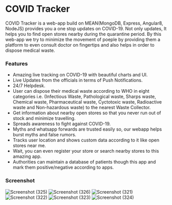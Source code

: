 # COVID Tracker

COVID Tracker is a web-app build on MEAN(MongoDB, Express, Angular8, NodeJS) provides you a one stop updates on COVID-19. Not only updates, It helps you to find open stores nearby during the quarantine period. 
By this web-app we try to minimize the movement of poeple by providing them a platform to even consult doctor on fingertips and also helps in order to dispose medical waste.

### Features

- Amazing live tracking on COVID-19  with beautiful charts and UI.
- Live Updates from the officials in terms of Push Notifications.
- 24/7 Helpdesk.
- User can dispose their medical waste according to WHO in eight categories i.e. (Infectious Waste, Pathological waste, Sharps waste, Chemical waste, Pharmaceutical waste, Cyctotoxic waste, Radioactive waste and Non-hazardous waste) to the nearest Waste Collector.
- Get information about nearby open stores so that you never run out of stock and minimize travelling.
- Spreads awareness to fight against COVID-19.
- Myths and whatsapp forwards are trusted easily so, our webapp helps burst myths and false rumors.
- Tracks user location and shows custom data according to it like open stores near me.
- Wait, you can even register your store or search nearby stores to this amazing app.
- Authorities can maintain a database of patients though this app and mark them positive/negative according to apps.

### Screenshot
![Screenshot (325)](https://user-images.githubusercontent.com/40329238/79433122-5f875180-7fea-11ea-8795-4949e36be52b.png)
![Screenshot (326)](https://user-images.githubusercontent.com/40329238/79433141-6615c900-7fea-11ea-9973-89c54c6bd229.png)
![Screenshot (321)](https://user-images.githubusercontent.com/40329238/79433213-78900280-7fea-11ea-96a1-96e4c5ea67de.png)
![Screenshot (322)](https://user-images.githubusercontent.com/40329238/79433233-7ded4d00-7fea-11ea-842e-bbb5625d2115.png)
![Screenshot (323)](https://user-images.githubusercontent.com/40329238/79433255-847bc480-7fea-11ea-8cd7-1fff34a579c1.png)
![Screenshot (324)](https://user-images.githubusercontent.com/40329238/79433300-8e9dc300-7fea-11ea-8fcf-39a90e8fc83d.png)